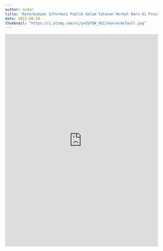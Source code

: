 ```yaml
---
author: andar
title: "Keterbukaan Informasi Publik dalam Tatanan Normal Baru di Provinsi Kalimantan Barat"
date: 2023-08-28
thumbnail: "https://i.ytimg.com/vi/ymZUfGW_9XI/maxresdefault.jpg"
---
```

<p><iframe style="width: 100%; height: 700px;" title="YouTube video player" src="https://www.youtube.com/embed/ymZUfGW_9XI?si=OxAZvHu7qCUzrxQK" width="560" height="315" frameborder="0" allowfullscreen="allowfullscreen"></iframe></p>